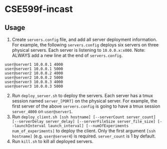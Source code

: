 # CSE599f-incast

## Usage

1. Create `servers.config` file, and add all server deployment information. For example, the following `servers.config` deploys six servers on three physical servers. Each server is listening to `10.0.0.x:x000`. Note: ALWAYS add a new line at the end of `servers.config`.
```
user@server1 10.0.0.1 4000
user@server1 10.0.0.1 5000
user@server2 10.0.0.2 4000
user@server2 10.0.0.2 5000
user@server3 10.0.0.3 4000
user@server3 10.0.0.3 5000

```
2. Run `deploy_server.sh` to deploy the servers. Each server has a tmux session named `server_[PORT]` on the physical server. For example, the first server of the above `servers.config` is going to have a tmux session `server_4000` on `user@server1`.
3. Run `deploy_client.sh [ssh hostname] [--serverCount server_count] [--serverDelay server_delay] [--serverFileSize server_file_size] [--launchInterval launch_interval] [--numOfExperiments num_of_experiments]` to deploy the client. Only the first argument `[ssh hostname]` (e.g. `user@server4`) is required. `server_count` is 1 by default.
4. Run `kill.sh` to kill all deployed servers.